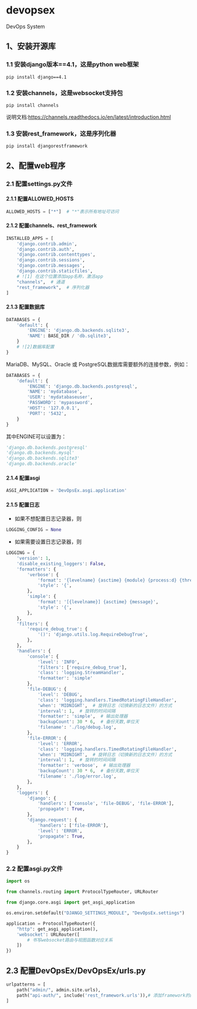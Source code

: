 # devopsex
 DevOps System

## 1、安装开源库
### 1.1 安装django版本==4.1，这是python web框架
```shell
pip install django==4.1
```
### 1.2 安装channels，这是websocket支持包
```shell
pip install channels
```
说明文档:https://channels.readthedocs.io/en/latest/introduction.html

### 1.3 安装rest_framework，这是序列化器

```shell
pip install djangorestframework
```

## 2、配置web程序
### 2.1 配置settings.py文件

#### 2.1.1 配置ALLOWED_HOSTS

```python
ALLOWED_HOSTS = ["*"]  # "*"表示所有地址可访问
```

#### 2.1.2 配置channels、rest_framework

```python
INSTALLED_APPS = [
    'django.contrib.admin',
    'django.contrib.auth',
    'django.contrib.contenttypes',
    'django.contrib.sessions',
    'django.contrib.messages',
    'django.contrib.staticfiles',
    # ![1] 在这个位置添加app名称，激活app
    "channels",  # 通道
    "rest_framework",  # 序列化器
]
```

#### 2.1.3 配置数据库

```python
DATABASES = {
    'default': {
        'ENGINE': 'django.db.backends.sqlite3',
        'NAME': BASE_DIR / 'db.sqlite3',
    }
    # ![2]数据库配置
}
```
MariaDB、MySQL、Oracle 或 PostgreSQL数据库需要额外的连接参数，例如：
```python
DATABASES = {
    'default': {
        'ENGINE': 'django.db.backends.postgresql',
        'NAME': 'mydatabase',
        'USER': 'mydatabaseuser',
        'PASSWORD': 'mypassword',
        'HOST': '127.0.0.1',
        'PORT': '5432',
    }
}
```
其中ENGINE可以设置为：
```python
'django.db.backends.postgresql'
'django.db.backends.mysql'
'django.db.backends.sqlite3'
'django.db.backends.oracle'
```

#### 2.1.4 配置asgi

```python
ASGI_APPLICATION = 'DevOpsEx.asgi.application'
```
#### 2.1.5 配置日志
- 如果不想配置日志记录器，则
```python
LOGGING_CONFIG = None
```
- 如果需要设置日志记录器，则
```python
LOGGING = {
    'version': 1,
    'disable_existing_loggers': False,
    'formatters': {
        'verbose': {
            'format': '{levelname} {asctime} {module} {process:d} {thread:d} {message}',
            'style': '{',
        },
        'simple': {
            'format': '[{levelname}] {asctime} {message}',
            'style': '{',
        },
    },
    'filters': {
        'require_debug_true': {
            '()': 'django.utils.log.RequireDebugTrue',
        },
    },
    'handlers': {
        'console': {
            'level': 'INFO',
            'filters': ['require_debug_true'],
            'class': 'logging.StreamHandler',
            'formatter': 'simple'
        },
        'file-DEBUG': {
            'level': 'DEBUG',
            'class': 'logging.handlers.TimedRotatingFileHandler',
            'when': 'MIDNIGHT',  # 旋转日志（切换新的日志文件）的方式
            'interval': 1,  # 旋转的时间间隔
            'formatter': 'simple',  # 输出处理器
            'backupCount': 30 * 6,  # 备份天数,单位天
            'filename': './log/debug.log',
        },
        'file-ERROR': {
            'level': 'ERROR',
            'class': 'logging.handlers.TimedRotatingFileHandler',
            'when': 'MIDNIGHT',  # 旋转日志（切换新的日志文件）的方式
            'interval': 1,  # 旋转的时间间隔
            'formatter': 'verbose',  # 输出处理器
            'backupCount': 30 * 6,  # 备份天数,单位天
            'filename': './log/error.log',
        },
    },
    'loggers': {
        'django': {
            'handlers': ['console', 'file-DEBUG', 'file-ERROR'],
            'propagate': True,
        },
        'django.request': {
            'handlers': ['file-ERROR'],
            'level': 'ERROR',
            'propagate': True,
        },
    }
}
```



### 2.2 配置asgi.py文件

```python
import os

from channels.routing import ProtocolTypeRouter, URLRouter

from django.core.asgi import get_asgi_application

os.environ.setdefault("DJANGO_SETTINGS_MODULE", "DevOpsEx.settings")

application = ProtocolTypeRouter({
    "http": get_asgi_application(),
    'websocket': URLRouter([
        # 书写websocket路由与视图函数对应关系
    ])
})

```
## 2.3 配置DevOpsEx/DevOpsEx/urls.py
```python
urlpatterns = [
    path("admin/", admin.site.urls),
    path("api-auth/", include('rest_framework.urls')),# 添加framework的配置
]
```


